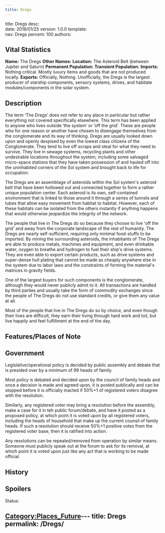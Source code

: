 ```yaml
---
title: Dregs
---
```


title:		Dregs
desc:		
date:		2019/01/25
version:	1.0.0
template:	
nav:		Dregs
percent:	100
authors:	
## Vital Statistics

**Name:** The Dregs
**Other Names:**
**Location:** The Asteroid Belt (between Jupiter and Saturn)
**Permanent Population:**
**Transient Population:**
**Imports:** Nothing critical. Mostly luxury items and goods that are
not produced locally.
**Exports:** Officially, Nothing. Unofficially, the Dregs is the largest
producer of starship components, sensory systems, drives, and habitate
modules/components in the solar system.

## Description

The term ‘The Dregs’ does not refer to any place in particular but
rather everything not covered specifically elsewhere. This term has been
applied to anyone who lives outside ‘the system’ or ‘off the grid’.
These are people who for one reason or another have chosen to disengage
themselves from the conglomerate and its way of thinking. Dregs are
usually looked down upon and openly despised by even the lowest class
citizens of the Conglomerate. They tend to live off scraps and steal for
what they need to survive. They live in sewage systems, recycling plants
and other undesirable locations throughout the system, including some
salvaged micro-space stations that they have taken possession of and
hauled off into the uninhabited corners of the Sol system and brought
back to life for occupation.

The Dregs are an assemblage of asteroids within the Sol system's
asteroid belt that have been hollowed out and connected together to form
a rather unique population center. Each asteroid is its own,
self-contained environment that is linked to those around it through a
series of tunnels and tubes that allow easy movement from habitat to
habitat. However, each of these habitats can be isolated from the others
instantly if anything happens that would otherwise jeopardize the
integrity of the network.

The people that live in The Dregs do so because they choose to live 'off
the grid' and away from the corporate landscape of the rest of humanity.
The Dregs are nearly self-sufficient, requiring only minimal food-stuffs
to be imported. By mining the surrounding asteroids, the inhabitants of
The Dregs are able to produce metals, machines and equipment, and even
drinkable water, oxygen to breathe and hydrogen to fuel their ship's
drive systems. They are even able to export certain products, such as
drive systems and super-dense hull plating that cannot be made as
cheaply anywhere else in the system due to labor laws and the
constraints of forming the material's matrices in gravity fields.

One of the largest buyers for such components is the conglomerate,
although they would never publicly admit to it. All transactions are
handled by third parties and usually take the form of commodity
exchanges since the people of The Dregs do not use standard credits, or
give them any value at all.

Most of the people that live in The Dregs do so by choice, and even
though their lives are difficult, they earn their living through hard
work and toil, but live happily and feel fulfillment at the end of the
day.

## Features/Places of Note

## Government

Legislative/operational policy is decided by public assembly and debate
that is presided over by a minimum of 99 heads of family.

Most policy is debated and decided upon by the council of family heads
and once a decision is made and agreed upon, it is posted publically and
can be stopped before it is officially inacted if 50%+1 of registered
voters disagree with the resolution.

Similarly, any registered voter may bring a resolution before the
assembly, make a case for it in teh public forum/debate, and have it
posted as a proposed policy, at which point it is voted upon by all
registered voters, including the heads of household that make up the
current counsil of family heads. If such a resolution should receive
50%+1 positive votes from the registered voter base, then it is ratified
into action.

Any resolutions can be repealed/removed from operation by similar means.
Someone must publicly speak out at the forum to ask for its removal, at
which point it is voted upon just like any act that is working to be
made official.

## History

## Spoilers

<spoiler text="Spoilers">Status: </spoiler>

[Category:Places_Future](Category:Places_Future "wikilink")---
title: Dregs
permalink: /Dregs/
---

